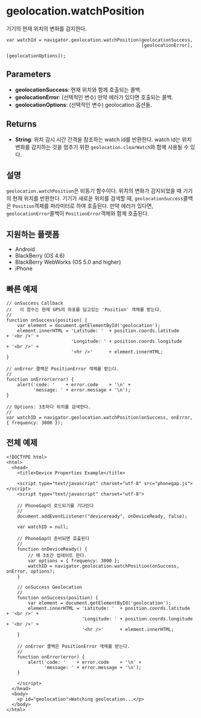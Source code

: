 geolocation.watchPosition
=========================

기기의 현재 위치의 변화를 감지한다.

    var watchId = navigator.geolocation.watchPosition(geolocationSuccess,
                                                      [geolocationError],
                                                      [geolocationOptions]);

Parameters
----------

- __geolocationSuccess__: 현재 위치와 함께 호출되는 콜백.
- __geolocationError__: (선택적인 변수) 만약 에러가 있다면 호출되는 콜백.
- __geolocationOptions__: (선택적인 변수) geolocation 옵션들.

Returns
-------

- __String__: 위치 감시 시간 간격을 참조하는 watch id를 반환한다. watch id는 위치 변화를 감지하는 것을 멈추기 위한 `geolocation.clearWatch`와 함께 사용될 수 있다.

설명
-----------

`geolocation.watchPosition`은 비동기 함수이다. 위치의 변화가 감지되었을 때 기기의 현재 위치를 반환한다. 기기가 새로운 위치를 검색할 때, `geolocationSuccess`콜백은 `Position`겍체를 파라미터로 하여 호출된다. 만약 에러가 있다면, `geolocationError`콜백이 `PositionError`객체와 함께 호출된다.

지원하는 플랫폼
-------------------

- Android
- BlackBerry (OS 4.6)
- BlackBerry WebWorks (OS 5.0 and higher)
- iPhone

빠른 예제
-------------

    // onSuccess Callback
    //   이 함수는 현재 GPS의 좌표를 담고있는 'Position' 객채를 받는다.
    //
    function onSuccess(position) {
        var element = document.getElementById('geolocation');
        element.innerHTML = 'Latitude: '  + position.coords.latitude      + '<br />' +
                            'Longitude: ' + position.coords.longitude     + '<br />' +
                            '<hr />'      + element.innerHTML;
    }

    // onError 콜백은 PositionError 객체를 받는다.
    //
    function onError(error) {
        alert('code: '    + error.code    + '\n' +
              'message: ' + error.message + '\n');
    }

    // Options: 3초마다 위치를 검색한다.
    //
    var watchID = navigator.geolocation.watchPosition(onSuccess, onError, { frequency: 3000 });
    

전체 예제
------------

    <!DOCTYPE html>
    <html>
      <head>
        <title>Device Properties Example</title>

        <script type="text/javascript" charset="utf-8" src="phonegap.js"></script>
        <script type="text/javascript" charset="utf-8">

        // PhoneGap이 로드되기를 기다린다
        //
        document.addEventListener("deviceready", onDeviceReady, false);

        var watchID = null;

        // PhoneGap이 준비되면 호출된다
        //
        function onDeviceReady() {
            // 매 3초간 업데이트 한다.
            var options = { frequency: 3000 };
            watchID = navigator.geolocation.watchPosition(onSuccess, onError, options);
        }
    
        // onSuccess Geolocation
        //
        function onSuccess(position) {
            var element = document.getElementById('geolocation');
            element.innerHTML = 'Latitude: '  + position.coords.latitude      + '<br />' +
                                'Longitude: ' + position.coords.longitude     + '<br />' +
                                '<hr />'      + element.innerHTML;
        }
    
	    // onError 콜백은 PositionError 객체를 받는다.
	    //
	    function onError(error) {
	        alert('code: '    + error.code    + '\n' +
	              'message: ' + error.message + '\n');
	    }

        </script>
      </head>
      <body>
        <p id="geolocation">Watching geolocation...</p>
      </body>
    </html>
